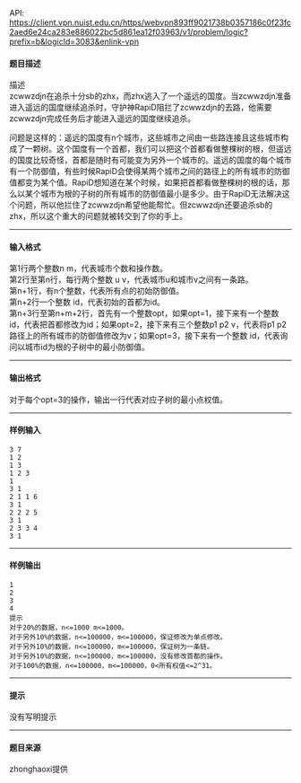 API: https://client.vpn.nuist.edu.cn/https/webvpn893ff9021738b0357186c0f23fc2aed6e24ca283e886022bc5d861ea12f03963/v1/problem/logic?prefix=b&logicId=3083&enlink-vpn

#### 题目描述

描述  
zcwwzdjn在追杀十分sb的zhx，而zhx逃入了一个遥远的国度。当zcwwzdjn准备进入遥远的国度继续追杀时，守护神RapiD阻拦了zcwwzdjn的去路，他需要zcwwzdjn完成任务后才能进入遥远的国度继续追杀。

问题是这样的：遥远的国度有n个城市，这些城市之间由一些路连接且这些城市构成了一颗树。这个国度有一个首都，我们可以把这个首都看做整棵树的根，但遥远的国度比较奇怪，首都是随时有可能变为另外一个城市的。遥远的国度的每个城市有一个防御值，有些时候RapiD会使得某两个城市之间的路径上的所有城市的防御值都变为某个值。RapiD想知道在某个时候，如果把首都看做整棵树的根的话，那么以某个城市为根的子树的所有城市的防御值最小是多少。由于RapiD无法解决这个问题，所以他拦住了zcwwzdjn希望他能帮忙。但zcwwzdjn还要追杀sb的zhx，所以这个重大的问题就被转交到了你的手上。

---

#### 输入格式

第1行两个整数n m，代表城市个数和操作数。  
第2行至第n行，每行两个整数 u v，代表城市u和城市v之间有一条路。  
第n+1行，有n个整数，代表所有点的初始防御值。  
第n+2行一个整数 id，代表初始的首都为id。  
第n+3行至第n+m+2行，首先有一个整数opt，如果opt=1，接下来有一个整数id，代表把首都修改为id；如果opt=2，接下来有三个整数p1 p2 v，代表将p1 p2路径上的所有城市的防御值修改为v；如果opt=3，接下来有一个整数 id，代表询问以城市id为根的子树中的最小防御值。  

---

#### 输出格式

  
对于每个opt=3的操作，输出一行代表对应子树的最小点权值。  

---

#### 样例输入
```
3 7
1 2
1 3
1 2 3
1
3 1
2 1 1 6
3 1
2 2 2 5
3 1
2 3 3 4
3 1

```

---

#### 样例输出
```
1
2
3
4
提示
对于20%的数据，n<=1000 m<=1000。
对于另外10%的数据，n<=100000，m<=100000，保证修改为单点修改。
对于另外10%的数据，n<=100000，m<=100000，保证树为一条链。
对于另外10%的数据，n<=100000，m<=100000，没有修改首都的操作。
对于100%的数据，n<=100000，m<=100000，0<所有权值<=2^31。
```

---

#### 提示

没有写明提示

---

#### 题目来源

zhonghaoxi提供